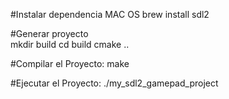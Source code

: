#Instalar dependencia MAC OS
    brew install sdl2


#Generar proyecto  
    mkdir build
    cd build
    cmake ..


#Compilar el Proyecto:
    make

#Ejecutar el Proyecto:
    ./my_sdl2_gamepad_project


    